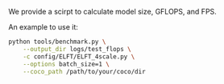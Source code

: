 We provide a scirpt to calculate model size, GFLOPS, and FPS.

An example to use it:
```bash
python tools/benchmark.py \
    --output_dir logs/test_flops \
    -c config/ELFT/ELFT_4scale.py \
    --options batch_size=1 \
    --coco_path /path/to/your/coco/dir
```
